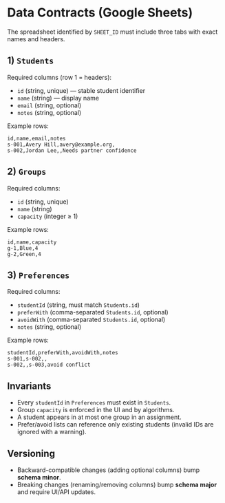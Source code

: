 # Data Contracts (Google Sheets)

The spreadsheet identified by `SHEET_ID` must include three tabs with exact names and headers.

## 1) `Students`
Required columns (row 1 = headers):
- `id` (string, unique) — stable student identifier
- `name` (string) — display name
- `email` (string, optional)
- `notes` (string, optional)

Example rows:
```
id,name,email,notes
s-001,Avery Hill,avery@example.org,
s-002,Jordan Lee,,Needs partner confidence
```

## 2) `Groups`
Required columns:
- `id` (string, unique)
- `name` (string)
- `capacity` (integer ≥ 1)

Example rows:
```
id,name,capacity
g-1,Blue,4
g-2,Green,4
```

## 3) `Preferences`
Required columns:
- `studentId` (string, must match `Students.id`)
- `preferWith` (comma-separated `Students.id`, optional)
- `avoidWith` (comma-separated `Students.id`, optional)
- `notes` (string, optional)

Example rows:
```
studentId,preferWith,avoidWith,notes
s-001,s-002,,
s-002,,s-003,avoid conflict
```

## Invariants
- Every `studentId` in `Preferences` must exist in `Students`.
- Group `capacity` is enforced in the UI and by algorithms.
- A student appears in at most one group in an assignment.
- Prefer/avoid lists can reference only existing students (invalid IDs are ignored with a warning).

## Versioning
- Backward-compatible changes (adding optional columns) bump **schema minor**.
- Breaking changes (renaming/removing columns) bump **schema major** and require UI/API updates.


